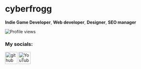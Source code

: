 

# cyberfrogg
**Indie Game Developer**, **Web developer**, **Designer**, **SEO manager**

![Profile views](https://gpvc.arturio.dev/cyberfrogg)  


### My socials:

[<img src='https://cdn.jsdelivr.net/npm/simple-icons@3.0.1/icons/github.svg' alt='github' height='40'>](https://github.com/cyberfrogg)  [<img src='https://cdn.jsdelivr.net/npm/simple-icons@3.0.1/icons/youtube.svg' alt='YouTube' height='40'>](https://www.youtube.com/c/cyberfrogg)  
